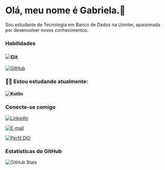 # Olá, meu nome é Gabriela.👋

Sou estudante de Tecnologia em Banco de Dados na Uninter, apaixonada por desenvolver novos conhecimentos.

### Habilidades

### ![Git](https://img.shields.io/badge/GIT-E44C30?style=for-the-badge&logo=git&logoColor=white)

[![GitHub](https://img.shields.io/badge/GitHub-000?style=for-the-badge&logo=github&logoColor=30A3DC)]()



### :woman_technologist: Estou estudando atualmente:

#### ![Kotlin](https://img.shields.io/badge/Kotlin-0095D5?&style=for-the-badge&logo=kotlin&logoColor=white)



### Conecte-se comigo

[![LinkedIn](https://img.shields.io/badge/LinkedIn-0077B5?style=for-the-badge&logo=linkedin&logoColor=white)](https://www.linkedin.com/in/gabriela-dos-santos-4a472029b/)

[![E-mail](https://img.shields.io/badge/-Email-000?style=for-the-badge&logo=microsoft-outlook&logoColor=007BFF)](mailto:gabrielasantoss@live.com)

[![Perfil DIO](https://camo.githubusercontent.com/dc69ba27dd6107886a06e09924119b43ea2bcb52f41a9e7d5c1bce4f6280aa58/68747470733a2f2f696d672e736869656c64732e696f2f62616467652f2d4d657525323050657266696c2532306e6125323044494f2d3330413344433f7374796c653d666f722d7468652d6261646765)](https://www.dio.me/users/gabrielasantoss)



### Estatísticas do GitHub

![GitHub Stats](https://github-readme-stats.vercel.app/api?username=eugabby&theme=transparent&bg_color=000&border_color=30A3DC&show_icons=true&icon_color=30A3DC&title_color=E94D5F&text_color=FFF)
